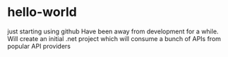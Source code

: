 # hello-world
just starting using github
Have been away from development for a while. 
Will create an initial .net project which will consume a bunch of APIs from popular API providers
